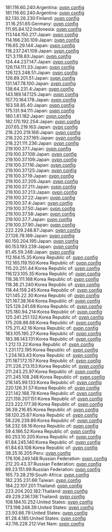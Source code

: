 181.116.60.240:Argentina: [ovpn config](vpn/181_116_60_240.ovpn)  
181.116.60.240:Argentina: [ovpn config](vpn/181_116_60_240.ovpn)  
82.130.26.230:Finland: [ovpn config](vpn/82_130_26_230.ovpn)  
31.16.251.65:Germany: [ovpn config](vpn/31_16_251_65.ovpn)  
111.95.84.122:Indonesia: [ovpn config](vpn/111_95_84_122.ovpn)  
113.144.150.217:Japan: [ovpn config](vpn/113_144_150_217.ovpn)  
114.166.230.109:Japan: [ovpn config](vpn/114_166_230_109.ovpn)  
116.65.29.144:Japan: [ovpn config](vpn/116_65_29_144.ovpn)  
118.237.241.108:Japan: [ovpn config](vpn/118_237_241_108.ovpn)  
121.3.118.83:Japan: [ovpn config](vpn/121_3_118_83.ovpn)  
124.44.237.147:Japan: [ovpn config](vpn/124_44_237_147.ovpn)  
126.114.111.33:Japan: [ovpn config](vpn/126_114_111_33.ovpn)  
126.123.248.51:Japan: [ovpn config](vpn/126_123_248_51.ovpn)  
126.89.201.51:Japan: [ovpn config](vpn/126_89_201_51.ovpn)  
131.147.78.100:Japan: [ovpn config](vpn/131_147_78_100.ovpn)  
138.64.231.4:Japan: [ovpn config](vpn/138_64_231_4.ovpn)  
143.189.147.125:Japan: [ovpn config](vpn/143_189_147_125.ovpn)  
157.70.164.178:Japan: [ovpn config](vpn/157_70_164_178.ovpn)  
163.58.85.40:Japan: [ovpn config](vpn/163_58_85_40.ovpn)  
175.131.94.111:Japan: [ovpn config](vpn/175_131_94_111.ovpn)  
180.1.61.182:Japan: [ovpn config](vpn/180_1_61_182.ovpn)  
182.170.192.254:Japan: [ovpn config](vpn/182_170_192_254.ovpn)  
207.65.219.163:Japan: [ovpn config](vpn/207_65_219_163.ovpn)  
218.220.219.166:Japan: [ovpn config](vpn/218_220_219_166.ovpn)  
218.220.237.165:Japan: [ovpn config](vpn/218_220_237_165.ovpn)  
218.221.111.236:Japan: [ovpn config](vpn/218_221_111_236.ovpn)  
219.100.37.1:Japan: [ovpn config](vpn/219_100_37_1.ovpn)  
219.100.37.108:Japan: [ovpn config](vpn/219_100_37_108.ovpn)  
219.100.37.109:Japan: [ovpn config](vpn/219_100_37_109.ovpn)  
219.100.37.116:Japan: [ovpn config](vpn/219_100_37_116.ovpn)  
219.100.37.125:Japan: [ovpn config](vpn/219_100_37_125.ovpn)  
219.100.37.19:Japan: [ovpn config](vpn/219_100_37_19.ovpn)  
219.100.37.205:Japan: [ovpn config](vpn/219_100_37_205.ovpn)  
219.100.37.211:Japan: [ovpn config](vpn/219_100_37_211.ovpn)  
219.100.37.213:Japan: [ovpn config](vpn/219_100_37_213.ovpn)  
219.100.37.22:Japan: [ovpn config](vpn/219_100_37_22.ovpn)  
219.100.37.4:Japan: [ovpn config](vpn/219_100_37_4.ovpn)  
219.100.37.50:Japan: [ovpn config](vpn/219_100_37_50.ovpn)  
219.100.37.58:Japan: [ovpn config](vpn/219_100_37_58.ovpn)  
219.100.37.7:Japan: [ovpn config](vpn/219_100_37_7.ovpn)  
219.100.37.90:Japan: [ovpn config](vpn/219_100_37_90.ovpn)  
222.229.248.87:Japan: [ovpn config](vpn/222_229_248_87.ovpn)  
27.126.78.189:Japan: [ovpn config](vpn/27_126_78_189.ovpn)  
60.150.204.195:Japan: [ovpn config](vpn/60_150_204_195.ovpn)  
60.153.193.239:Japan: [ovpn config](vpn/60_153_193_239.ovpn)  
61.45.59.248:Japan: [ovpn config](vpn/61_45_59_248.ovpn)  
112.164.15.35:Korea Republic of: [ovpn config](vpn/112_164_15_35.ovpn)  
112.165.119.150:Korea Republic of: [ovpn config](vpn/112_165_119_150.ovpn)  
115.20.251.44:Korea Republic of: [ovpn config](vpn/115_20_251_44.ovpn)  
116.123.105.35:Korea Republic of: [ovpn config](vpn/116_123_105_35.ovpn)  
118.36.111.168:Korea Republic of: [ovpn config](vpn/118_36_111_168.ovpn)  
118.36.21.240:Korea Republic of: [ovpn config](vpn/118_36_21_240.ovpn)  
118.44.159.245:Korea Republic of: [ovpn config](vpn/118_44_159_245.ovpn)  
121.145.22.30:Korea Republic of: [ovpn config](vpn/121_145_22_30.ovpn)  
121.167.38.164:Korea Republic of: [ovpn config](vpn/121_167_38_164.ovpn)  
125.129.241.68:Korea Republic of: [ovpn config](vpn/125_129_241_68.ovpn)  
125.180.94.214:Korea Republic of: [ovpn config](vpn/125_180_94_214.ovpn)  
125.241.251.132:Korea Republic of: [ovpn config](vpn/125_241_251_132.ovpn)  
175.208.88.68:Korea Republic of: [ovpn config](vpn/175_208_88_68.ovpn)  
175.211.42.16:Korea Republic of: [ovpn config](vpn/175_211_42_16.ovpn)  
183.105.195.27:Korea Republic of: [ovpn config](vpn/183_105_195_27.ovpn)  
183.98.143.131:Korea Republic of: [ovpn config](vpn/183_98_143_131.ovpn)  
1.212.13.22:Korea Republic of: [ovpn config](vpn/1_212_13_22.ovpn)  
1.231.172.195:Korea Republic of: [ovpn config](vpn/1_231_172_195.ovpn)  
1.234.163.43:Korea Republic of: [ovpn config](vpn/1_234_163_43.ovpn)  
211.187.172.157:Korea Republic of: [ovpn config](vpn/211_187_172_157.ovpn)  
211.226.213.153:Korea Republic of: [ovpn config](vpn/211_226_213_153.ovpn)  
211.243.25.97:Korea Republic of: [ovpn config](vpn/211_243_25_97.ovpn)  
211.245.108.248:Korea Republic of: [ovpn config](vpn/211_245_108_248.ovpn)  
218.145.99.133:Korea Republic of: [ovpn config](vpn/218_145_99_133.ovpn)  
220.126.31.57:Korea Republic of: [ovpn config](vpn/220_126_31_57.ovpn)  
221.142.168.78:Korea Republic of: [ovpn config](vpn/221_142_168_78.ovpn)  
221.158.207.151:Korea Republic of: [ovpn config](vpn/221_158_207_151.ovpn)  
223.222.177.36:Korea Republic of: [ovpn config](vpn/223_222_177_36.ovpn)  
36.39.216.85:Korea Republic of: [ovpn config](vpn/36_39_216_85.ovpn)  
58.120.25.67:Korea Republic of: [ovpn config](vpn/58_120_25_67.ovpn)  
58.226.239.86:Korea Republic of: [ovpn config](vpn/58_226_239_86.ovpn)  
58.232.58.16:Korea Republic of: [ovpn config](vpn/58_232_58_16.ovpn)  
59.4.186.52:Korea Republic of: [ovpn config](vpn/59_4_186_52.ovpn)  
60.253.10.205:Korea Republic of: [ovpn config](vpn/60_253_10_205.ovpn)  
61.84.245.140:Korea Republic of: [ovpn config](vpn/61_84_245_140.ovpn)  
61.84.63.108:Korea Republic of: [ovpn config](vpn/61_84_63_108.ovpn)  
38.25.16.205:Peru: [ovpn config](vpn/38_25_16_205.ovpn)  
176.106.249.148:Russian Federation: [ovpn config](vpn/176_106_249_148.ovpn)  
212.20.43.37:Russian Federation: [ovpn config](vpn/212_20_43_37.ovpn)  
89.23.151.99:Russian Federation: [ovpn config](vpn/89_23_151_99.ovpn)  
165.73.28.219:South Africa: [ovpn config](vpn/165_73_28_219.ovpn)  
182.235.231.66:Taiwan: [ovpn config](vpn/182_235_231_66.ovpn)  
184.22.107.201:Thailand: [ovpn config](vpn/184_22_107_201.ovpn)  
223.204.202.182:Thailand: [ovpn config](vpn/223_204_202_182.ovpn)  
49.229.236.138:Thailand: [ovpn config](vpn/49_229_236_138.ovpn)  
108.184.10.252:United States: [ovpn config](vpn/108_184_10_252.ovpn)  
173.198.248.39:United States: [ovpn config](vpn/173_198_248_39.ovpn)  
23.93.66.79:United States: [ovpn config](vpn/23_93_66_79.ovpn)  
81.28.4.185:United States: [ovpn config](vpn/81_28_4_185.ovpn)  
42.116.228.212:Viet Nam: [ovpn config](vpn/42_116_228_212.ovpn)  

